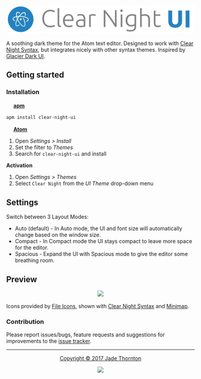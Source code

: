 <p align="center"><img src="assets/img/clear-night-ui-title.png" alt="Clear Night UI" /></p>

A soothing dark theme for the Atom text editor. Designed to work with [Clear Night Syntax](https://atom.io/packages/clear-night-syntax), but integrates nicely with other syntax themes. Inspired by [Glacier Dark UI](https://github.com/berlouz/glacier-dark-ui).

## Getting started
### Installation
**<img src="https://atom.io/favicon.ico" width=16 height=16/> [apm](https://github.com/atom/apm)**  
```shell
apm install clear-night-ui
```

**<img src="https://atom.io/favicon.ico" width=16 height=16/> [Atom](https://atom.io)**  
  1. Open *Settings > Install*
  2. Set the filter to *Themes*
  3. Search for `clear-night-ui` and install

**Activation**
  1. Open *Settings > Themes*
  2. Select `Clear Night` from the *UI Theme* drop-down menu

## Settings

Switch between 3 Layout Modes:

* Auto (default) - In Auto mode, the UI and font size will automatically change based on the window size.
* Compact - In Compact mode the UI stays compact to leave more space for the editor.
* Spacious - Expand the UI with Spacious mode to give the editor some breathing room.

## Preview

<p align="center"><img src="https://imgoat.com/thumb/ccbc87e4b5/2696_md.png" /></p>

Icons provided by [File Icons](https://atom.io/packages/file-icons), shown with [Clear Night Syntax](https://atom.io/packages/clear-night-syntax) and [Minimap](https://atom.io/packages/minimap).

### Contribution
Please report issues/bugs, feature requests and suggestions for improvements to the [issue tracker](https://github.com/raindeer44/clear-night-ui/issues).


---


<p align="center"><a href="https://github.com/raindeer44/clear-night-ui/LICENSE">Copyright &copy; 2017 Jade Thornton</a></p>

<p align="center"><a href="https://github.com/raindeer44/clear-night-ui/LICENSE"><img src="https://img.shields.io/badge/license-MIT-lightgrey.svg?style=flat-square"/></a></p>
